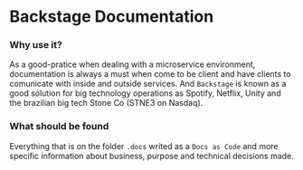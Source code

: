 # Backstage Documentation
### Why use it?
As a good-pratice when dealing with a microservice environment, documentation is always a must when come to be client and have clients to comunicate with inside and outside services. And ``Backstage`` is known as a good solution for big technology operations as Spotify, Netflix, Unity and the brazilian big tech Stone Co (STNE3 on Nasdaq).

### What should be found
Everything that is on the folder ``.docs`` writed as a ``Docs as Code`` and more specific information about business, purpose and technical decisions made.